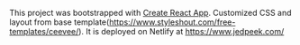 This project was bootstrapped with [Create React App](https://github.com/facebookincubator/create-react-app).
Customized CSS and layout from base template(https://www.styleshout.com/free-templates/ceevee/).
It is deployed on Netlify at https://www.jedpeek.com/
